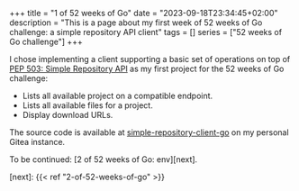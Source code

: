+++
title = "1 of 52 weeks of Go"
date = "2023-09-18T23:34:45+02:00"
description = "This is a page about my first week of 52 weeks of Go challenge: a simple repository API client"
tags = []
series = ["52 weeks of Go challenge"]
+++

I chose implementing a client supporting a basic set of operations on top of [PEP 503: Simple Repository API][pep-503]
as my first project for the 52 weeks of Go challenge:

* Lists all available project on a compatible endpoint.
* Lists all available files for a project.
* Display download URLs.

The source code is available at [simple-repository-client-go] on my personal Gitea instance.

To be continued: [2 of 52 weeks of Go: env][next].

[pep-503]: https://peps.python.org/pep-0503/
[simple-repository-client-go]: https://git.urieles.co/aeurielesn/simple-repository-client-go
[next]: {{< ref "2-of-52-weeks-of-go" >}}
